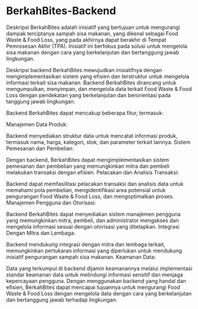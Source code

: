 # BerkahBites-Backend

Deskripsi
BerkahBites adalah inisiatif yang bertujuan untuk mengurangi dampak terciptanya sampah sisa makanan, yang dikenal sebagai Food Waste & Food Loss, yang pada akhirnya dapat berakhir di Tempat Pemrosesan Akhir (TPA). Inisiatif ini berfokus pada solusi untuk mengelola sisa makanan dengan cara yang berkelanjutan dan bertanggung jawab lingkungan.

Deskripsi backend
BerkahBites mewujudkan inisiatifnya dengan mengimplementasikan sistem yang efisien dan terstruktur untuk mengelola informasi terkait sisa makanan. Backend BerkahBites dirancang untuk mengumpulkan, menyimpan, dan mengelola data terkait Food Waste & Food Loss dengan pendekatan yang berkelanjutan dan berorientasi pada tanggung jawab lingkungan.

Backend BerkahBites dapat mencakup beberapa fitur, termasuk:

Manajemen Data Produk:

Backend menyediakan struktur data untuk mencatat informasi produk, termasuk nama, harga, kategori, stok, dan parameter terkait lainnya.
Sistem Pemesanan dan Pembelian:

Dengan backend, BerkahBites dapat mengimplementasikan sistem pemesanan dan pembelian yang memungkinkan mitra dan pembeli melakukan transaksi dengan efisien.
Pelacakan dan Analisis Transaksi:

Backend dapat memfasilitasi pelacakan transaksi dan analisis data untuk memahami pola pembelian, mengidentifikasi area potensial untuk pengurangan Food Waste & Food Loss, dan mengoptimalkan proses.
Manajemen Pengguna dan Otorisasi:

Backend BerkahBites dapat menyediakan sistem manajemen pengguna yang memungkinkan mitra, pembeli, dan administrator mengakses dan mengelola informasi sesuai dengan otorisasi yang ditetapkan.
Integrasi Dengan Mitra dan Lembaga:

Backend mendukung integrasi dengan mitra dan lembaga terkait, memungkinkan pertukaran informasi yang diperlukan untuk mendukung inisiatif pengurangan sampah sisa makanan.
Keamanan Data:

Data yang terkumpul di backend dijamin keamanannya melalui implementasi standar keamanan data untuk melindungi informasi sensitif dan menjaga kepercayaan pengguna.
Dengan menggunakan backend yang handal dan efisien, BerkahBites dapat mencapai tujuannya untuk mengurangi Food Waste & Food Loss dengan mengelola data dengan cara yang berkelanjutan dan bertanggung jawab terhadap lingkungan.
